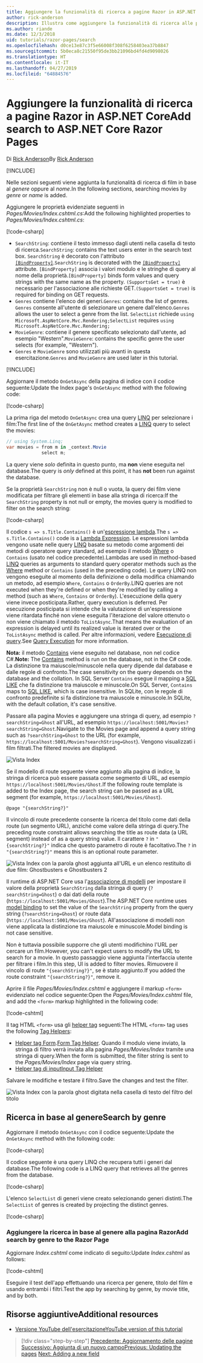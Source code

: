 ```yaml
---
title: Aggiungere la funzionalità di ricerca a pagine Razor in ASP.NET Core
author: rick-anderson
description: Illustra come aggiungere la funzionalità di ricerca alle pagine Razor di ASP.NET Core
ms.author: riande
ms.date: 12/3/2018
uid: tutorials/razor-pages/search
ms.openlocfilehash: d0ce13e87c3f5e66008f308f6258403ea37b8847
ms.sourcegitcommit: 5b0eca8c21550f95de3bb21096bd4fd4d9098026
ms.translationtype: HT
ms.contentlocale: it-IT
ms.lasthandoff: 04/27/2019
ms.locfileid: "64884576"
---
```

# <a name="add-search-to-aspnet-core-razor-pages"></a><span data-ttu-id="c2e49-103">Aggiungere la funzionalità di ricerca a pagine Razor in ASP.NET Core</span><span class="sxs-lookup"><span data-stu-id="c2e49-103">Add search to ASP.NET Core Razor Pages</span></span>

<span data-ttu-id="c2e49-104">Di [Rick Anderson](https://twitter.com/RickAndMSFT)</span><span class="sxs-lookup"><span data-stu-id="c2e49-104">By [Rick Anderson](https://twitter.com/RickAndMSFT)</span></span>

[!INCLUDE[](~/includes/rp/download.md)]

<span data-ttu-id="c2e49-105">Nelle sezioni seguenti viene aggiunta la funzionalità di ricerca di film in base al *genere* oppure al *nome*.</span><span class="sxs-lookup"><span data-stu-id="c2e49-105">In the following sections, searching movies by *genre* or *name* is added.</span></span>

<span data-ttu-id="c2e49-106">Aggiungere le proprietà evidenziate seguenti in *Pages/Movies/Index.cshtml.cs*:</span><span class="sxs-lookup"><span data-stu-id="c2e49-106">Add the following highlighted properties to *Pages/Movies/Index.cshtml.cs*:</span></span>

[!code-csharp[](razor-pages-start/sample/RazorPagesMovie22/Pages/Movies/Index.cshtml.cs?name=snippet_newProps&highlight=11-999)]

* <span data-ttu-id="c2e49-107">`SearchString`: contiene il testo immesso dagli utenti nella casella di testo di ricerca.</span><span class="sxs-lookup"><span data-stu-id="c2e49-107">`SearchString`: contains the text users enter in the search text box.</span></span> <span data-ttu-id="c2e49-108">`SearchString` è decorato con l'attributo [`[BindProperty]`](/dotnet/api/microsoft.aspnetcore.mvc.bindpropertyattribute).</span><span class="sxs-lookup"><span data-stu-id="c2e49-108">`SearchString` is decorated with the [`[BindProperty]`](/dotnet/api/microsoft.aspnetcore.mvc.bindpropertyattribute) attribute.</span></span> <span data-ttu-id="c2e49-109">`[BindProperty]` associa i valori modulo e le stringhe di query al nome della proprietà.</span><span class="sxs-lookup"><span data-stu-id="c2e49-109">`[BindProperty]` binds form values and query strings with the same name as the property.</span></span> <span data-ttu-id="c2e49-110">`(SupportsGet = true)` è necessario per l'associazione alle richieste GET.</span><span class="sxs-lookup"><span data-stu-id="c2e49-110">`(SupportsGet = true)` is required for binding on GET requests.</span></span>
* <span data-ttu-id="c2e49-111">`Genres` contiene l'elenco dei generi.</span><span class="sxs-lookup"><span data-stu-id="c2e49-111">`Genres`: contains the list of genres.</span></span> <span data-ttu-id="c2e49-112">`Genres` consente all'utente di selezionare un genere dall'elenco.</span><span class="sxs-lookup"><span data-stu-id="c2e49-112">`Genres` allows the user to select a genre from the list.</span></span> <span data-ttu-id="c2e49-113">`SelectList` richiede `using Microsoft.AspNetCore.Mvc.Rendering;`</span><span class="sxs-lookup"><span data-stu-id="c2e49-113">`SelectList` requires `using Microsoft.AspNetCore.Mvc.Rendering;`</span></span>
* <span data-ttu-id="c2e49-114">`MovieGenre`: contiene il genere specificato selezionato dall'utente, ad esempio "Western".</span><span class="sxs-lookup"><span data-stu-id="c2e49-114">`MovieGenre`: contains the specific genre the user selects (for example, "Western").</span></span>
* <span data-ttu-id="c2e49-115">`Genres` e `MovieGenre` sono utilizzati più avanti in questa esercitazione.</span><span class="sxs-lookup"><span data-stu-id="c2e49-115">`Genres` and `MovieGenre` are used later in this tutorial.</span></span>

[!INCLUDE[](~/includes/bind-get.md)]

<span data-ttu-id="c2e49-116">Aggiornare il metodo `OnGetAsync` della pagina di indice con il codice seguente:</span><span class="sxs-lookup"><span data-stu-id="c2e49-116">Update the Index page's `OnGetAsync` method with the following code:</span></span>

[!code-csharp[](razor-pages-start/sample/RazorPagesMovie22/Pages/Movies/Index.cshtml.cs?name=snippet_1stSearch)]

<span data-ttu-id="c2e49-117">La prima riga del metodo `OnGetAsync` crea una query [LINQ](/dotnet/csharp/programming-guide/concepts/linq/) per selezionare i film:</span><span class="sxs-lookup"><span data-stu-id="c2e49-117">The first line of the `OnGetAsync` method creates a [LINQ](/dotnet/csharp/programming-guide/concepts/linq/) query to select the movies:</span></span>

```csharp
// using System.Linq;
var movies = from m in _context.Movie
             select m;
```

<span data-ttu-id="c2e49-118">La query viene *solo* definita in questo punto, ma **non** viene eseguita nel database.</span><span class="sxs-lookup"><span data-stu-id="c2e49-118">The query is *only* defined at this point, it has **not** been run against the database.</span></span>

<span data-ttu-id="c2e49-119">Se la proprietà `SearchString` non è null o vuota, la query dei film viene modificata per filtrare gli elementi in base alla stringa di ricerca:</span><span class="sxs-lookup"><span data-stu-id="c2e49-119">If the `SearchString` property is not null or empty, the movies query is modified to filter on the search string:</span></span>

[!code-csharp[](razor-pages-start/sample/RazorPagesMovie22/Pages/Movies/Index.cshtml.cs?name=snippet_SearchNull)]

<span data-ttu-id="c2e49-120">Il codice `s => s.Title.Contains()` è un'[espressione lambda](/dotnet/csharp/programming-guide/statements-expressions-operators/lambda-expressions).</span><span class="sxs-lookup"><span data-stu-id="c2e49-120">The `s => s.Title.Contains()` code is a [Lambda Expression](/dotnet/csharp/programming-guide/statements-expressions-operators/lambda-expressions).</span></span> <span data-ttu-id="c2e49-121">Le espressioni lambda vengono usate nelle query [LINQ](/dotnet/csharp/programming-guide/concepts/linq/) basate su metodo come argomenti dei metodi di operatore query standard, ad esempio il metodo [Where](/dotnet/csharp/programming-guide/concepts/linq/query-syntax-and-method-syntax-in-linq) o `Contains` (usato nel codice precedente).</span><span class="sxs-lookup"><span data-stu-id="c2e49-121">Lambdas are used in method-based [LINQ](/dotnet/csharp/programming-guide/concepts/linq/) queries as arguments to standard query operator methods such as the [Where](/dotnet/csharp/programming-guide/concepts/linq/query-syntax-and-method-syntax-in-linq) method or `Contains` (used in the preceding code).</span></span> <span data-ttu-id="c2e49-122">Le query LINQ non vengono eseguite al momento della definizione o della modifica chiamando un metodo, ad esempio `Where`, `Contains` o `OrderBy`.</span><span class="sxs-lookup"><span data-stu-id="c2e49-122">LINQ queries are not executed when they're defined or when they're modified by calling a method (such as `Where`, `Contains`  or `OrderBy`).</span></span> <span data-ttu-id="c2e49-123">L'esecuzione della query viene invece posticipata.</span><span class="sxs-lookup"><span data-stu-id="c2e49-123">Rather, query execution is deferred.</span></span> <span data-ttu-id="c2e49-124">Per esecuzione posticipata si intende che la valutazione di un'espressione viene ritardata finché non viene eseguita l'iterazione del valore ottenuto o non viene chiamato il metodo `ToListAsync`.</span><span class="sxs-lookup"><span data-stu-id="c2e49-124">That means the evaluation of an expression is delayed until its realized value is iterated over or the `ToListAsync` method is called.</span></span> <span data-ttu-id="c2e49-125">Per altre informazioni, vedere [Esecuzione di query](/dotnet/framework/data/adonet/ef/language-reference/query-execution).</span><span class="sxs-lookup"><span data-stu-id="c2e49-125">See [Query Execution](/dotnet/framework/data/adonet/ef/language-reference/query-execution) for more information.</span></span>

<span data-ttu-id="c2e49-126">**Nota:** il metodo [Contains](/dotnet/api/system.data.objects.dataclasses.entitycollection-1.contains) viene eseguito nel database, non nel codice C#.</span><span class="sxs-lookup"><span data-stu-id="c2e49-126">**Note:** The [Contains](/dotnet/api/system.data.objects.dataclasses.entitycollection-1.contains) method is run on the database, not in the C# code.</span></span> <span data-ttu-id="c2e49-127">La distinzione tra maiuscole/minuscole nella query dipende dal database e dalle regole di confronto.</span><span class="sxs-lookup"><span data-stu-id="c2e49-127">The case sensitivity on the query depends on the database and the collation.</span></span> <span data-ttu-id="c2e49-128">In SQL Server `Contains` esegue il mapping a [SQL LIKE](/sql/t-sql/language-elements/like-transact-sql) che fa distinzione tra maiuscole e minuscole.</span><span class="sxs-lookup"><span data-stu-id="c2e49-128">On SQL Server, `Contains` maps to [SQL LIKE](/sql/t-sql/language-elements/like-transact-sql), which is case insensitive.</span></span> <span data-ttu-id="c2e49-129">In SQLite, con le regole di confronto predefinite si fa distinzione tra maiuscole e minuscole.</span><span class="sxs-lookup"><span data-stu-id="c2e49-129">In SQLite, with the default collation, it's case sensitive.</span></span>

<span data-ttu-id="c2e49-130">Passare alla pagina Movies e aggiungere una stringa di query, ad esempio `?searchString=Ghost` all'URL, ad esempio `https://localhost:5001/Movies?searchString=Ghost`.</span><span class="sxs-lookup"><span data-stu-id="c2e49-130">Navigate to the Movies page and append a query string such as `?searchString=Ghost` to the URL (for example, `https://localhost:5001/Movies?searchString=Ghost`).</span></span> <span data-ttu-id="c2e49-131">Vengono visualizzati i film filtrati.</span><span class="sxs-lookup"><span data-stu-id="c2e49-131">The filtered movies are displayed.</span></span>

![Vista Index](search/_static/ghost.png)

<span data-ttu-id="c2e49-133">Se il modello di route seguente viene aggiunto alla pagina di indice, la stringa di ricerca può essere passata come segmento di URL, ad esempio `https://localhost:5001/Movies/Ghost`.</span><span class="sxs-lookup"><span data-stu-id="c2e49-133">If the following route template is added to the Index page, the search string can be passed as a URL segment (for example, `https://localhost:5001/Movies/Ghost`).</span></span>

```cshtml
@page "{searchString?}"
```

<span data-ttu-id="c2e49-134">Il vincolo di route precedente consente la ricerca del titolo come dati della route (un segmento URL), anziché come valore della stringa di query.</span><span class="sxs-lookup"><span data-stu-id="c2e49-134">The preceding route constraint allows searching the title as route data (a URL segment) instead of as a query string value.</span></span>  <span data-ttu-id="c2e49-135">Il carattere `?` in `"{searchString?}"` indica che questo parametro di route è facoltativo.</span><span class="sxs-lookup"><span data-stu-id="c2e49-135">The `?` in `"{searchString?}"` means this is an optional route parameter.</span></span>

![Vista Index con la parola ghost aggiunta all'URL e un elenco restituito di due film: Ghostbusters e Ghostbusters 2](search/_static/g2.png)

<span data-ttu-id="c2e49-137">Il runtime di ASP.NET Core usa l'[associazione di modelli](xref:mvc/models/model-binding) per impostare il valore della proprietà `SearchString` dalla stringa di query (`?searchString=Ghost`) o dai dati della route (`https://localhost:5001/Movies/Ghost`).</span><span class="sxs-lookup"><span data-stu-id="c2e49-137">The ASP.NET Core runtime uses [model binding](xref:mvc/models/model-binding) to set the value of the `SearchString` property from the query string (`?searchString=Ghost`) or route data (`https://localhost:5001/Movies/Ghost`).</span></span> <span data-ttu-id="c2e49-138">All'associazione di modelli non viene applicata la distinzione tra maiuscole e minuscole.</span><span class="sxs-lookup"><span data-stu-id="c2e49-138">Model binding is not case sensitive.</span></span>

<span data-ttu-id="c2e49-139">Non è tuttavia possibile supporre che gli utenti modifichino l'URL per cercare un film.</span><span class="sxs-lookup"><span data-stu-id="c2e49-139">However, you can't expect users to modify the URL to search for a movie.</span></span> <span data-ttu-id="c2e49-140">In questo passaggio viene aggiunta l'interfaccia utente per filtrare i film.</span><span class="sxs-lookup"><span data-stu-id="c2e49-140">In this step, UI is added to filter movies.</span></span> <span data-ttu-id="c2e49-141">Rimuovere il vincolo di route `"{searchString?}"`, se è stato aggiunto.</span><span class="sxs-lookup"><span data-stu-id="c2e49-141">If you added the route constraint `"{searchString?}"`, remove it.</span></span>

<span data-ttu-id="c2e49-142">Aprire il file *Pages/Movies/Index.cshtml* e aggiungere il markup `<form>` evidenziato nel codice seguente:</span><span class="sxs-lookup"><span data-stu-id="c2e49-142">Open the *Pages/Movies/Index.cshtml* file, and add the `<form>` markup highlighted in the following code:</span></span>

[!code-cshtml[](razor-pages-start/sample/RazorPagesMovie22/Pages/Movies/Index2.cshtml?highlight=14-19&range=1-22)]

<span data-ttu-id="c2e49-143">Il tag HTML `<form>` usa gli [helper tag](xref:mvc/views/tag-helpers/intro) seguenti:</span><span class="sxs-lookup"><span data-stu-id="c2e49-143">The HTML `<form>` tag uses the following [Tag Helpers](xref:mvc/views/tag-helpers/intro):</span></span>

* <span data-ttu-id="c2e49-144">[Helper tag Form](xref:mvc/views/working-with-forms#the-form-tag-helper).</span><span class="sxs-lookup"><span data-stu-id="c2e49-144">[Form Tag Helper](xref:mvc/views/working-with-forms#the-form-tag-helper).</span></span> <span data-ttu-id="c2e49-145">Quando il modulo viene inviato, la stringa di filtro verrà inviata alla pagina *Pages/Movies/Index* tramite una stringa di query.</span><span class="sxs-lookup"><span data-stu-id="c2e49-145">When the form is submitted, the filter string is sent to the *Pages/Movies/Index* page via query string.</span></span>
* [<span data-ttu-id="c2e49-146">Helper tag di input</span><span class="sxs-lookup"><span data-stu-id="c2e49-146">Input Tag Helper</span></span>](xref:mvc/views/working-with-forms#the-input-tag-helper)

<span data-ttu-id="c2e49-147">Salvare le modifiche e testare il filtro.</span><span class="sxs-lookup"><span data-stu-id="c2e49-147">Save the changes and test the filter.</span></span>

![Vista Index con la parola ghost digitata nella casella di testo del filtro del titolo](search/_static/filter.png)

## <a name="search-by-genre"></a><span data-ttu-id="c2e49-149">Ricerca in base al genere</span><span class="sxs-lookup"><span data-stu-id="c2e49-149">Search by genre</span></span>

<span data-ttu-id="c2e49-150">Aggiornare il metodo `OnGetAsync` con il codice seguente:</span><span class="sxs-lookup"><span data-stu-id="c2e49-150">Update the `OnGetAsync` method with the following code:</span></span>

[!code-csharp[](razor-pages-start/sample/RazorPagesMovie22/Pages/Movies/Index.cshtml.cs?name=snippet_SearchGenre)]

<span data-ttu-id="c2e49-151">Il codice seguente è una query LINQ che recupera tutti i generi dal database.</span><span class="sxs-lookup"><span data-stu-id="c2e49-151">The following code is a LINQ query that retrieves all the genres from the database.</span></span>

[!code-csharp[](razor-pages-start/sample/RazorPagesMovie22/Pages/Movies/Index.cshtml.cs?name=snippet_LINQ)]

<span data-ttu-id="c2e49-152">L'elenco `SelectList` di generi viene creato selezionando generi distinti.</span><span class="sxs-lookup"><span data-stu-id="c2e49-152">The `SelectList` of genres is created by projecting the distinct genres.</span></span>

[!code-csharp[](razor-pages-start/sample/RazorPagesMovie22/Pages/Movies/Index.cshtml.cs?name=snippet_SelectList)]

### <a name="add-search-by-genre-to-the-razor-page"></a><span data-ttu-id="c2e49-153">Aggiungere la ricerca in base al genere alla pagina Razor</span><span class="sxs-lookup"><span data-stu-id="c2e49-153">Add search by genre to the Razor Page</span></span>

<span data-ttu-id="c2e49-154">Aggiornare *Index.cshtml* come indicato di seguito:</span><span class="sxs-lookup"><span data-stu-id="c2e49-154">Update *Index.cshtml* as follows:</span></span>

[!code-cshtml[](razor-pages-start/sample/RazorPagesMovie22/Pages/Movies/IndexFormGenreNoRating.cshtml?highlight=16-18&range=1-26)]

<span data-ttu-id="c2e49-155">Eseguire il test dell'app effettuando una ricerca per genere, titolo del film e usando entrambi i filtri.</span><span class="sxs-lookup"><span data-stu-id="c2e49-155">Test the app by searching by genre, by movie title, and by both.</span></span>

## <a name="additional-resources"></a><span data-ttu-id="c2e49-156">Risorse aggiuntive</span><span class="sxs-lookup"><span data-stu-id="c2e49-156">Additional resources</span></span>

* [<span data-ttu-id="c2e49-157">Versione YouTube dell'esercitazione</span><span class="sxs-lookup"><span data-stu-id="c2e49-157">YouTube version of this tutorial</span></span>](https://youtu.be/4B6pHtdyo08)

> [!div class="step-by-step"]
> <span data-ttu-id="c2e49-158">[Precedente: Aggiornamento delle pagine](xref:tutorials/razor-pages/da1)
> [Successivo: Aggiunta di un nuovo campo](xref:tutorials/razor-pages/new-field)</span><span class="sxs-lookup"><span data-stu-id="c2e49-158">[Previous: Updating the pages](xref:tutorials/razor-pages/da1)
[Next: Adding a new field](xref:tutorials/razor-pages/new-field)</span></span>
